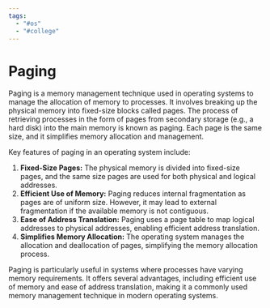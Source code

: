 ```yaml
---
tags:
  - "#os"
  - "#college"
---
```

# Paging
Paging is a memory management technique used in operating systems to manage the allocation of memory to processes. It involves breaking up the physical memory into fixed-size blocks called pages. The process of retrieving processes in the form of pages from secondary storage (e.g., a hard disk) into the main memory is known as paging. Each page is the same size, and it simplifies memory allocation and management.

Key features of paging in an operating system include:

1. **Fixed-Size Pages:** The physical memory is divided into fixed-size pages, and the same size pages are used for both physical and logical addresses.
2. **Efficient Use of Memory:** Paging reduces internal fragmentation as pages are of uniform size. However, it may lead to external fragmentation if the available memory is not contiguous.
3. **Ease of Address Translation:** Paging uses a page table to map logical addresses to physical addresses, enabling efficient address translation.
4. **Simplifies Memory Allocation:** The operating system manages the allocation and deallocation of pages, simplifying the memory allocation process.

Paging is particularly useful in systems where processes have varying memory requirements. It offers several advantages, including efficient use of memory and ease of address translation, making it a commonly used memory management technique in modern operating systems.